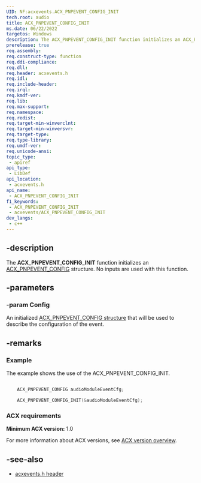 ```yaml
---
UID: NF:acxevents.ACX_PNPEVENT_CONFIG_INIT
tech.root: audio
title: ACX_PNPEVENT_CONFIG_INIT
ms.date: 06/22/2022
targetos: Windows
description: The ACX_PNPEVENT_CONFIG_INIT function initializes an ACX_PNPEVENT_CONFIG structure.
prerelease: true
req.assembly: 
req.construct-type: function
req.ddi-compliance: 
req.dll: 
req.header: acxevents.h
req.idl: 
req.include-header: 
req.irql: 
req.kmdf-ver: 
req.lib: 
req.max-support: 
req.namespace: 
req.redist: 
req.target-min-winverclnt: 
req.target-min-winversvr: 
req.target-type: 
req.type-library: 
req.umdf-ver: 
req.unicode-ansi: 
topic_type:
 - apiref
api_type:
 - LibDef
api_location:
 - acxevents.h
api_name:
 - ACX_PNPEVENT_CONFIG_INIT
f1_keywords:
 - ACX_PNPEVENT_CONFIG_INIT
 - acxevents/ACX_PNPEVENT_CONFIG_INIT
dev_langs:
 - c++
---
```


## -description

The **ACX_PNPEVENT_CONFIG_INIT** function initializes an [ACX_PNPEVENT_CONFIG](ns-acxevents-acx_pnpevent_config.md) structure. No inputs are used with this function.

## -parameters

### -param Config

An initialized [ACX_PNPEVENT_CONFIG structure](ns-acxevents-acx_pnpevent_config.md) that will be used to describe the configuration of the event.

## -remarks

### Example

The example shows the use of the ACX_PNPEVENT_CONFIG_INIT.

```cpp

    ACX_PNPEVENT_CONFIG audioModuleEventCfg;

    ACX_PNPEVENT_CONFIG_INIT(&audioModuleEventCfg);
```

### ACX requirements

**Minimum ACX version:** 1.0

For more information about ACX versions, see [ACX version overview](/windows-hardware/drivers/audio/acx-version-overview).

## -see-also

- [acxevents.h header](index.md)
